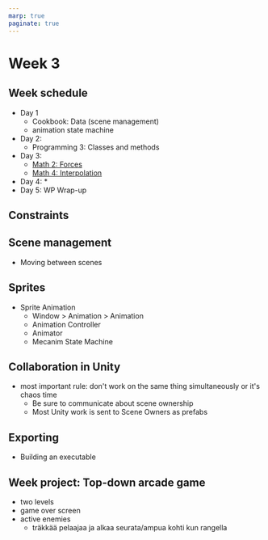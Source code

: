 ```yaml
---
marp: true
paginate: true
---
```

<!-- headingDivider: 3 -->
<!-- class: default -->
# Week 3

## Week schedule

* Day 1
  * Cookbook: Data (scene management)
  * animation state machine
* Day 2:
  * Programming 3: Classes and methods
* Day 3:
  * [Math 2: Forces](math/2-forces.md)
  * [Math 4: Interpolation](math/4-interpolation.md)
* Day 4:
  * 
* Day 5: WP Wrap-up








## Constraints
## Scene management

* Moving between scenes
## Sprites
* Sprite Animation
	* Window > Animation > Animation
	* Animation Controller
	* Animator
	* Mecanim State Machine


## Collaboration in Unity

* most important rule: don't work on the same thing simultaneously or it's chaos time
  * Be sure to communicate about scene ownership
  * Most Unity work is sent to Scene Owners as prefabs



## Exporting
* Building an executable


## Week project: Top-down arcade game
<!-- _backgroundColor: LightSkyBlue -->
* two levels
* game over screen
* active enemies
	* träkkää pelaajaa ja alkaa seurata/ampua kohti kun rangella